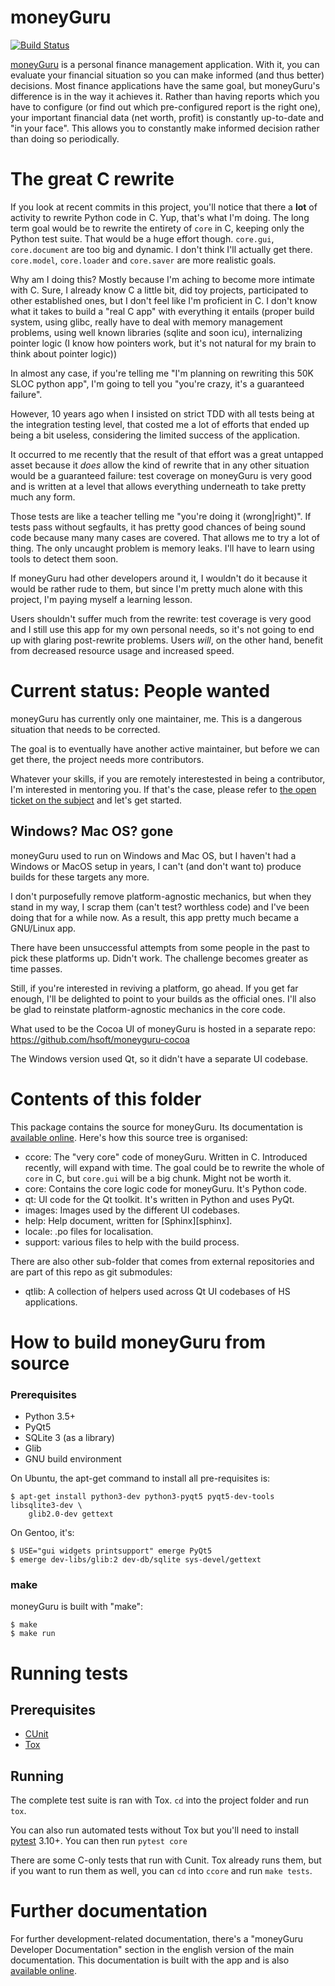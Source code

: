 # moneyGuru

[![Build Status](https://travis-ci.org/hsoft/moneyguru.svg?branch=master)](https://travis-ci.org/hsoft/moneyguru)

[moneyGuru][moneyguru] is a personal finance management application. With it,
you can evaluate your financial situation so you can make informed (and thus
better) decisions. Most finance applications have the same goal, but
moneyGuru's difference is in the way it achieves it. Rather than having reports
which you have to configure (or find out which pre-configured report is the
right one), your important financial data (net worth, profit) is constantly
up-to-date and "in your face". This allows you to constantly make informed
decision rather than doing so periodically.

# The great C rewrite

If you look at recent commits in this project, you'll notice that there a
**lot** of activity to rewrite Python code in C. Yup, that's what I'm doing.
The long term goal would be to rewrite the entirety of `core` in C, keeping
only the Python test suite. That would be a huge effort though. `core.gui`,
`core.document` are too big and dynamic. I don't think I'll actually get there.
`core.model`, `core.loader` and `core.saver` are more realistic goals.

Why am I doing this? Mostly because I'm aching to become more intimate with C.
Sure, I already know C a little bit, did toy projects, participated to other
established ones, but I don't feel like I'm proficient in C. I don't know what
it takes to build a "real C app" with everything it entails (proper build
system, using glibc, really have to deal with memory management problems, using
well known libraries (sqlite and soon icu), internalizing pointer logic (I know
how pointers work, but it's not natural for my brain to think about pointer
logic))

In almost any case, if you're telling me "I'm planning on rewriting this 50K
SLOC python app", I'm going to tell you "you're crazy, it's a guaranteed
failure".

However, 10 years ago when I insisted on strict TDD with all tests being at the
integration testing level, that costed me a lot of efforts that ended up being
a bit useless, considering the limited success of the application.

It occurred to me recently that the result of that effort was a great untapped
asset because it *does* allow the kind of rewrite that in any other situation
would be a guaranteed failure: test coverage on moneyGuru is very good and is
written at a level that allows everything underneath to take pretty much any
form.

Those tests are like a teacher telling me "you're doing it (wrong|right)". If
tests pass without segfaults, it has pretty good chances of being sound code
because many many cases are covered. That allows me to try a lot of thing. The
only uncaught problem is memory leaks. I'll have to learn using tools to detect
them soon.

If moneyGuru had other developers around it, I wouldn't do it because it would
be rather rude to them, but since I'm pretty much alone with this project, I'm
paying myself a learning lesson. 

Users shouldn't suffer much from the rewrite: test coverage is very good and I
still use this app for my own personal needs, so it's not going to end up with
glaring post-rewrite problems. Users *will*, on the other hand, benefit from
decreased resource usage and increased speed.

# Current status: People wanted

moneyGuru has currently only one maintainer, me. This is a dangerous situation
that needs to be corrected.

The goal is to eventually have another active maintainer, but before we can get
there, the project needs more contributors.

Whatever your skills, if you are remotely interestested in being a contributor,
I'm interested in mentoring you. If that's the case, please refer to [the open
ticket on the subject][contrib-issue] and let's get started.

## Windows? Mac OS? gone

moneyGuru used to run on Windows and Mac OS, but I haven't had a Windows or
MacOS setup in years, I can't (and don't want to) produce builds for these
targets any more.

I don't purposefully remove platform-agnostic mechanics, but when they stand in
my way, I scrap them (can't test? worthless code) and I've been doing that for
a while now. As a result, this app pretty much became a GNU/Linux app.

There have been unsuccessful attempts from some people in the past to pick these
platforms up. Didn't work. The challenge becomes greater as time passes.

Still, if you're interested in reviving a platform, go ahead. If you get far
enough, I'll be delighted to point to your builds as the official ones. I'll
also be glad to reinstate platform-agnostic mechanics in the core code.

What used to be the Cocoa UI of moneyGuru is hosted in a separate repo:
https://github.com/hsoft/moneyguru-cocoa

The Windows version used Qt, so it didn't have a separate UI codebase.

# Contents of this folder

This package contains the source for moneyGuru. Its documentation is
[available online][documentation]. Here's how this source tree is organised:

* ccore: The "very core" code of moneyGuru. Written in C. Introduced recently,
         will expand with time. The goal could be to rewrite the whole of `core`
         in C, but `core.gui` will be a big chunk. Might not be worth it.
* core: Contains the core logic code for moneyGuru. It's Python code.
* qt: UI code for the Qt toolkit. It's written in Python and uses PyQt.
* images: Images used by the different UI codebases.
* help: Help document, written for [Sphinx][sphinx].
* locale: .po files for localisation.
* support: various files to help with the build process.

There are also other sub-folder that comes from external repositories and are
part of this repo as git submodules:

* qtlib: A collection of helpers used across Qt UI codebases of HS applications.

# How to build moneyGuru from source

### Prerequisites

* Python 3.5+
* PyQt5
* SQLite 3 (as a library)
* Glib
* GNU build environment

On Ubuntu, the apt-get command to install all pre-requisites is:

    $ apt-get install python3-dev python3-pyqt5 pyqt5-dev-tools libsqlite3-dev \
        glib2.0-dev gettext

On Gentoo, it's:

    $ USE="gui widgets printsupport" emerge PyQt5 
    $ emerge dev-libs/glib:2 dev-db/sqlite sys-devel/gettext

### make

moneyGuru is built with "make":

    $ make
    $ make run

# Running tests

## Prerequisites

* [CUnit][cunit]
* [Tox][tox]

## Running

The complete test suite is ran with Tox. `cd` into the project folder and run
`tox`.

You can also run automated tests without Tox but you'll need to install
[pytest][pytest] 3.10+. You can then run `pytest core`

There are some C-only tests that run with Cunit. Tox already runs them, but if
you want to run them as well, you can `cd` into `ccore` and run `make tests`.

# Further documentation

For further development-related documentation, there's a "moneyGuru Developer
Documentation" section in the english version of the main documentation. This
documentation is built with the app and is also [available
online][documentation].

[moneyguru]: http://www.hardcoded.net/moneyguru/
[documentation]: http://www.hardcoded.net/moneyguru/help/en/
[contrib-issue]: https://github.com/hsoft/moneyguru/issues/425
[tox]: https://tox.readthedocs.org/en/latest/
[cunit]: http://cunit.sourceforge.net/
[pytest]: https://pytest.org

